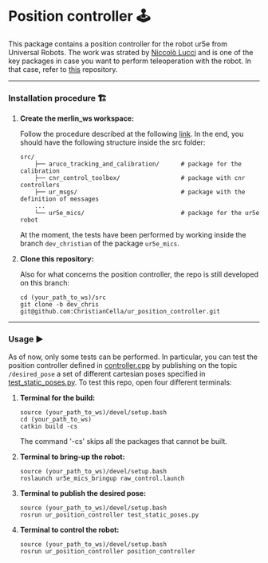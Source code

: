 # Position controller 🕹️
This package contains a position controller for the robot ur5e from Universal Robots. The work was strated by [Niccolò Lucci](https://github.com/pucciland95) and is one of the key packages in case you want to perform teleoperation with the robot. In that case, refer to [this](https://github.com/ChristianCella/quest2ros/tree/main) repository.

---

### **Installation procedure** <a name="install"></a> 🏗️
1. **Create the merlin_ws workspace:**

    Follow the procedure described at the following [link](https://github.com/MerlinLaboratory/ur5e_mics). In the end, you should have the following structure inside the src folder:

    ```
    src/
        ├── aruco_tracking_and_calibration/      # package for the calibration
        ├── cnr_control_toolbox/                 # package with cnr controllers
        ├── ur_msgs/                             # package with the definition of messages
        ...
        └── ur5e_mics/                           # package for the ur5e robot
    ```

    At the moment, the tests have been performed by working inside the branch ```dev_christian``` of the package ```ur5e_mics```.
2. **Clone this repository:**

    Also for what concerns the position controller, the repo is still developed on this branch:
    ```
    cd (your_path_to_ws)/src 
    git clone -b dev_chris git@github.com:ChristianCella/ur_position_controller.git
    ```
    
---

### **Usage** <a name="usage"></a> ▶️

As of now, only some tests can be performed. In particular, you can test the position controller defined in [controller.cpp](https://github.com/ChristianCella/ur_position_controller/blob/dev_chris/src/controller.cpp) by publishing on the topic ```/desired_pose``` a set of different cartesian poses specified in [test_static_poses.py](https://github.com/ChristianCella/ur_position_controller/blob/dev_chris/test_static_poses.py). To test this repo, open four different terminals: 

1. **Terminal for the build:**
    ```
    source (your_path_to_ws)/devel/setup.bash
    cd (your_path_to_ws)
    catkin build -cs
    ```
    The command '-cs' skips all the packages that cannot be built.

2. **Terminal to bring-up the robot:**
    ```
    source (your_path_to_ws)/devel/setup.bash
    roslaunch ur5e_mics_bringup raw_control.launch
    ```

3. **Terminal to publish the desired pose:**
    ```
    source (your_path_to_ws)/devel/setup.bash
    rosrun ur_position_controller test_static_poses.py
    ```

4. **Terminal to control the robot:**
    ```
    source (your_path_to_ws)/devel/setup.bash
    rosrun ur_position_controller position_controller
    ```